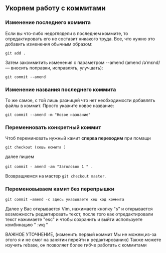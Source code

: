 
## Укоряем работу с коммитами 

### Изменение последнего коммита

Если вы что-либо недоглядели в последнем коммите, то отредактировать его не составит никакого труда. Все, что нужно это добавить изменения обычным образом:

```git add .```

Затем закоммитить изменения с параметром --amend (amend /əˈmɛnd/ — вносить поправки, исправлять, улучшать):

```git commit --amend```

### Изменение названия последнего коммита

То же самое, с той лишь разницей что нет необходимости добавлять файлы в коммит. Просто укажите новое название:

```git commit --amend -m "Новое название"```


### Переменновать конкретный коммит 


Чтоб переминовать нужный камит **сперва переходим** при помащи 

```git checkout (хешь комита )```


далее пишем  

``git commit - amend -am "Заголовок 1 " ``.

 Возвращяемся на мастер
 ```git checkout master```.



### Переменовываем камит без перепрышки 
``````
git commit —amend -c здесь указываете хеш код коммита
``````

Далее у Вас открывается Vim, нажимаете кнопку "s" и открывается возможность редактировать текст, после того как отредактировали текст нажимаете "esc" и чтобы сохранить и выйти используете комбинацию " :wq "

ВАЖНОЕ УТОЧНЕНИЕ, (изменить первый коммит Мы не можем,из-за этого я и не смог на занятии перейти к редактированию)
Также можете изучить rebase, он позволяет более гибче работать с коммитами

